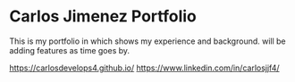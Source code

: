 # Carlos Jimenez Portfolio

This is my portfolio in which shows my experience and background. 
will be adding features as time goes by.

https://carlosdevelops4.github.io/
https://www.linkedin.com/in/carlosjjf4/
